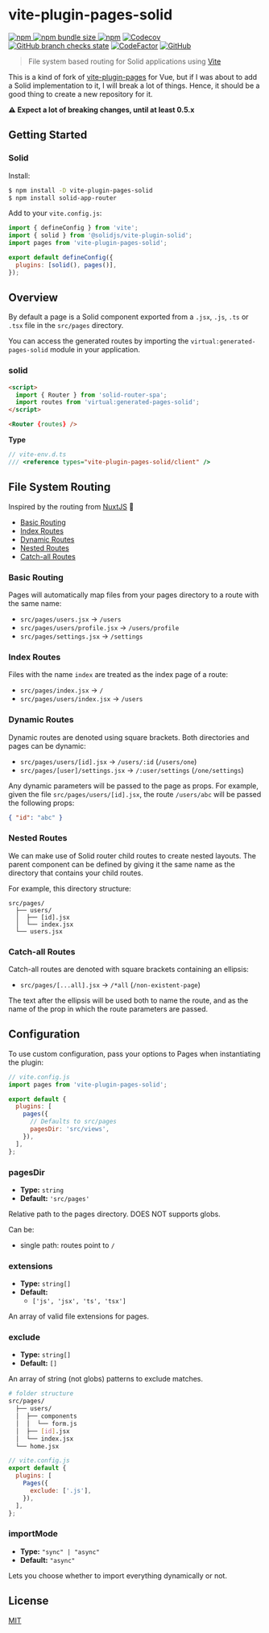 # vite-plugin-pages-solid

[![npm](https://img.shields.io/npm/v/vite-plugin-pages-solid?style=flat-square) ![npm bundle size](https://img.shields.io/bundlephobia/min/vite-plugin-pages-solid?style=flat-square) ![npm](https://img.shields.io/npm/dm/vite-plugin-pages-solid?style=flat-square)](https://www.npmjs.com/package/vite-plugin-pages-solid) [![Codecov](https://img.shields.io/codecov/c/github/aldy505/vite-plugin-pages-solid?style=flat-square)](https://codecov.io/gh/aldy505/vite-plugin-pages-solid) [![GitHub branch checks state](https://img.shields.io/github/checks-status/aldy505/vite-plugin-pages-solid/master?style=flat-square)](https://github.com/aldy505/vite-plugin-pages-solid/actions) [![CodeFactor](https://www.codefactor.io/repository/github/aldy505/vite-plugin-pages-solid/badge)](https://www.codefactor.io/repository/github/aldy505/vite-plugin-pages-solid) [![GitHub](https://img.shields.io/github/license/aldy505/vite-plugin-pages-solid?style=flat-square)](https://github.com/aldy505/vite-plugin-pages-solid/blob/master/LICENSE)

> File system based routing for Solid applications using
> [Vite](https://github.com/vitejs/vite)

This is a kind of fork of [vite-plugin-pages](https://github.com/hannoeru/vite-plugin-pages) for Vue, but if I was about to add a Solid implementation to it, I will break a lot of things. Hence, it should be a good thing to create a new repository for it.

**⚠ Expect a lot of breaking changes, until at least 0.5.x**

## Getting Started

### Solid

Install:

```bash
$ npm install -D vite-plugin-pages-solid
$ npm install solid-app-router
```

Add to your `vite.config.js`:

```js
import { defineConfig } from 'vite';
import { solid } from '@solidjs/vite-plugin-solid';
import pages from 'vite-plugin-pages-solid';

export default defineConfig({
  plugins: [solid(), pages()],
});
```

## Overview

By default a page is a Solid component exported from a `.jsx`, `.js`, `.ts` or `.tsx` file in the
`src/pages` directory.

You can access the generated routes by importing the `virtual:generated-pages-solid`
module in your application.

### solid

```html
<script>
  import { Router } from 'solid-router-spa';
  import routes from 'virtual:generated-pages-solid';
</script>

<Router {routes} />
```

**Type**

```ts
// vite-env.d.ts
/// <reference types="vite-plugin-pages-solid/client" />
```

## File System Routing

Inspired by the routing from
[NuxtJS](https://nuxtjs.org/guides/features/file-system-routing) 💚

- [Basic Routing](#basic-routing)
- [Index Routes](#index-routes)
- [Dynamic Routes](#dynamic-routes)
- [Nested Routes](#nested-routes)
- [Catch-all Routes](#catch-all-routes)

### Basic Routing

Pages will automatically map files from your pages directory to a route with the
same name:

- `src/pages/users.jsx` -> `/users`
- `src/pages/users/profile.jsx` -> `/users/profile`
- `src/pages/settings.jsx` -> `/settings`

### Index Routes

Files with the name `index` are treated as the index page of a route:

- `src/pages/index.jsx` -> `/`
- `src/pages/users/index.jsx` -> `/users`

### Dynamic Routes

Dynamic routes are denoted using square brackets. Both directories and pages can
be dynamic:

- `src/pages/users/[id].jsx` -> `/users/:id` (`/users/one`)
- `src/pages/[user]/settings.jsx` -> `/:user/settings` (`/one/settings`)

Any dynamic parameters will be passed to the page as props. For example, given
the file `src/pages/users/[id].jsx`, the route `/users/abc` will be passed the
following props:

```json
{ "id": "abc" }
```

### Nested Routes

We can make use of Solid router child routes to create nested layouts. The parent
component can be defined by giving it the same name as the directory that
contains your child routes.

For example, this directory structure:

```
src/pages/
  ├── users/
  │  ├── [id].jsx
  │  └── index.jsx
  └── users.jsx
```

### Catch-all Routes

Catch-all routes are denoted with square brackets containing an ellipsis:

- `src/pages/[...all].jsx` -> `/*all` (`/non-existent-page`)

The text after the ellipsis will be used both to name the route, and as the name
of the prop in which the route parameters are passed.

## Configuration

To use custom configuration, pass your options to Pages when instantiating the
plugin:

```js
// vite.config.js
import pages from 'vite-plugin-pages-solid';

export default {
  plugins: [
    pages({
      // Defaults to src/pages
      pagesDir: 'src/views',
    }),
  ],
};
```

### pagesDir

- **Type:** `string`
- **Default:** `'src/pages'`

Relative path to the pages directory. DOES NOT supports globs.

Can be:

- single path: routes point to `/`

### extensions

- **Type:** `string[]`
- **Default:**
  - `['js', 'jsx', 'ts', 'tsx']`

An array of valid file extensions for pages.

### exclude

- **Type:** `string[]`
- **Default:** `[]`

An array of string (not globs) patterns to exclude matches.

```bash
# folder structure
src/pages/
  ├── users/
  │  ├── components
  │  │  └── form.js
  │  ├── [id].jsx
  │  └── index.jsx
  └── home.jsx
```

```js
// vite.config.js
export default {
  plugins: [
    Pages({
      exclude: ['.js'],
    }),
  ],
};
```

### importMode

- **Type:** `"sync" | "async"`
- **Default:** `"async"`

Lets you choose whether to import everything dynamically or not.

## License

[MIT](./LICENSE)
